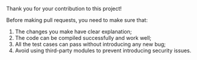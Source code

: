 Thank you for your contribution to this project!

Before making pull requests, you need to make sure that:
1. The changes you make have clear explanation;
2. The code can be compiled successfully and work well;
3. All the test cases can pass without introducing any new bug;
4. Avoid using third-party modules to prevent introducing security issues.
